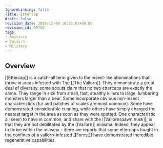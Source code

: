 ```yaml
---
IgnoreLinking: false
Title: Ettercap
draft: false
revision_date: 2018-11-09 16:51:03+00:00
revision_id: 69750
tags:
- Bestiary
- Vallorn
- Military
---
```


## Overview
[[Ettercap]] is a catch-all term given to the insect-like abominations that thrive in areas infested with The [[The Vallorn]]. They demonstrate a great deal of diversity, some scouts claim that no two ettercaps are exactly the same. They range in size from small, fast, stealthy killers to large, lumbering monsters larger than a bear. Some incorporate obvious non-insect characteristics (fur and patches of scales are most common). Some have demonstrated considerable cunning, while others have simply charged the nearest target in the area as soon as they were spotted.
One characteristic all seem to have in common, and share with the [[Vallornspawn husk]], is that they are not debilitated by the [[Vallorn]] miasma. Indeed, they appear to thrive within the miasma - there are reports that some ettercaps fought in the confines of a vallorn-infested [[Forest]] have demonstrated incredible regenerative capabilities.